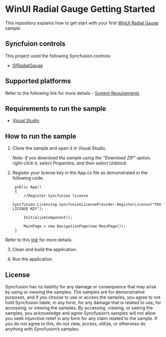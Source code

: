 # WinUI Radial Gauge Getting Started

This repository explains how to get start with your first [WinUI Radial Gauge](https://help.syncfusion.com/winui/radial-gauge/getting-started) sample.

## Syncfuion controls

This project used the following Syncfusion controls:
* [SfRadialGauge](https://www.syncfusion.com/winui-controls/radial-gauge)

## Supported platforms

Refer to the following link for more details - [System Requirements](https://help.syncfusion.com/winui/system-requirements)

## Requirements to run the sample

* [Visual Studio](https://visualstudio.microsoft.com/downloads/)

## How to run the sample

1. Clone the sample and open it in Visual Studio.

   *Note: If you download the sample using the "Download ZIP" option, right-click it, select Properties, and then select Unblock.*

2. Register your license key in the App.cs file as demonstrated in the following code.

        public App()
        {
            //Register Syncfusion license
            Syncfusion.Licensing.SyncfusionLicenseProvider.RegisterLicense("YOUR LICENSE KEY");

            InitializeComponent();

            MainPage = new NavigationPage(new MainPage());
        }

Refer to this [link](https://help.syncfusion.com/winui/licensing/overview) for more details.

3. Clean and build the application.

4. Run the application.

## License

Syncfusion has no liability for any damage or consequence that may arise by using or viewing the samples. The samples are for demonstrative purposes, and if you choose to use or access the samples, you agree to not hold Syncfusion liable, in any form, for any damage that is related to use, for accessing, or viewing the samples. By accessing, viewing, or seeing the samples, you acknowledge and agree Syncfusion’s samples will not allow you seek injunctive relief in any form for any claim related to the sample. If you do not agree to this, do not view, access, utilize, or otherwise do anything with Syncfusion’s samples.
